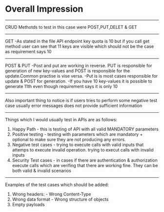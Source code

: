 # Overall Impression

---

CRUD Methotds to test in this case were POST,PUT,DELET & GET

---

GET
-As stated in the file API endpoint key quota is 10 but if you call get method user can see that 11 keys are visible which should not be the case as requirement says 10

---

POST & PUT
-Post and put are working in reverse. PUT is responsible for generation of new key-values and POST is responsible for the update.Common practise is vise versa.
-Put is is most cases responsible for update & POST for generation.
-If you have 10 key-values it is possible to generate 11th even though requirement says it is only 10

---

Also important thing to notice is if users tries to perform some negative test case usually error messages does not provide sufficient information

---

Things which I would usually test in APIs are as follows:

1. Happy Path - this is testing of API with all valid MANDATORY parameters
2. Positive testing - testing with parameters which are mandatory + optional to make sure they are not producing any errors.
3. Negative test cases - trying to execute calls with valid inputs that attemps to execute invalid operation. trying to execut calls with invalid inputs
4. Security Test cases - in cases if there are authentication & authorization execute calls which are verifing that there are working fine. They can be both valid & invalid scenarios

---

Examples of the test cases which should be added:

1. Wrong headers: - Wrong Content-Type
2. Wrong data format - Wrong structure of objects
3. Empty payloads
